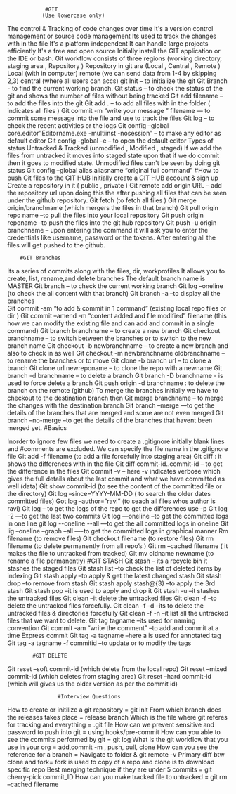 				#GIT
               (Use lowercase only)
The control & Tracking of code changes over time
It's a version control management or source code management
Its used to track the changes with in the file
It's a platform independent
It can handle large projects efficiently 
It's a free and open source
Initially install the GIT application or the IDE or bash.
Git workflow consists of three regions (working directory, staging area , Repository )
Repository in git are (Local , Central , Remote )
Local (with in computer) remote (we can send data from 1-4 by skipping 2,3) central (where all users can accs)
git Init  – to initialize the git 
Git Branch - to find the current working branch.
Git status – to check the status of the git and shows the number of files without being tracked
Git add filename  – to add the files into the git
Git add . – to add all files with in the folder (. indicates all files )
Git commit -m “write your message ” filename  — to commit some message into the file and use to track the files 
Git log – to check the recent activities or the logs
Git config –global core.editor”Editorname.exe -multiinst -nosession”    – to make any editor as default editor
Git config -global -e    – to open the default editor
Types of status Untracked & Tracked  (unmodified , Modified , staged)
If we add the files from untracked it moves into staged state  upon that if we do commit then it goes to modified state.
Unmodified files can't be seen by doing git status
Git config –global alias.aliasname “original full command”
        #How to push Git files to the GIT HUB
Initially create a GIT HUB account & sign up
Create a repository in it ( public , private )
Git remote add origin URL – add the repository url upon doing this the after pushing all files that can be seen under the github repository.
Git fetch (to fetch all files )
Git merge origin/branchname (which mergers the files in that branch)
Git pull origin repo name   –to pull the files into your local repository
Git push origin reponame –to push the files into the git hub repository
Git push -u origin branchname  – upon entering the command it will ask you to enter the credentials like username, password or the tokens. After entering all the files will get pushed to  the github.
                 
        #GIT Branches
Its a series of commits along with the files, dir, workprofiles
It allows you to create, list, rename,and delete branches
The default branch name is MASTER
Git branch – to check the current working branch
Git log –oneline (to check the all content with that branch)
Git branch -a  –to display all the branches \
Git commit -am “to add & commit in 1 command” (existing local repo files or dir )
Git commit –amend -m “content added and file modified” filename (this how we can modify the existing file and can add and commit in a single command)
Git branch branchname – to create a new branch
Git checkout branchname – to switch between the branches or to switch to the new branch name
Git checkout -b newbranchname  – to create a new branch and also to check in as well
Git checkout -m newbranchname oldbranchname  – to rename the branches or to move
Git clone -b branch url  – to clone a branch 
Git clone url newreponame  – to clone the repo with a newname
Git branch -d branchname – to delete a branch
Git branch -D branchname  - is used to force delete a branch
Git push origin -d branchname : to delete the branch on the remote (github)
To merge the branches initially we have to checkout to the destination branch then
Git merge branchname  – to merge the changes with the destination branch
Git branch –merge  —to get the details of the branches that are merged and some are not even merged
Git branch –no-merge  –to get the details of the branches that havent been merged yet.
                       #Basics

Inorder to ignore few files we need to create a .gitignore  initially blank lines and #comments are excluded.
We can specify the file name in the .gitignore file
Git add -f filename (to add a file forcefully into staging area)
Git diff : it shows the differences with in the file
Git diff commit-id..commit-id – to get the difference in the files 
Git commit -v  – here -v indicates verbose which gives the full details about the last commit and what we have committed as well (data)
Git show commit-id (to see the content of the committed file or the directory)
Git log –since=YYYY-MM-DD ( to search the older dates committed files)
Got log –author=”ravi” (to seach all files whos author is ravi)
Git log – to get the logs of the repo to get the differences use -p 
Git log -2   —to get the last two commits 
Git log —oneline  –to get the committed logs in one line 
git log --oneline --all   —to get the all committed logs in oneline
Git lig –oneline –graph –all   —-to get the committed logs in graphical manner
Rm filename (to remove files)
Git checkout filename (to restore files)
Git rm filename (to delete permanently from all repo’s )
Git rm –cached filename ( it makes the file to untracked from tracked)
Git mv oldname newname (to rename a file permanently)
                   #GIT STASH
Git stash  – its a recycle bin it stashes the staged files 
Git stash list  –to check the list of deleted items by indexing
Git stash apply  –to apply & get the latest changed stash
Git stash drop –to remove from stash
Git stash apply stash@{3} –to apply the 3rd stash 
Git stash pop  –it is used to apply and drop it
Git stash -u  –it stashes the untracked files 
Git clean  –it delete the untracked files
Git clean -f    –to delete the untracked files forcefully.
Git clean -f -d   –its to delete the untracked files & directories forcefully
Git clean -f -n   –it list all the untracked files that we want to delete.
Git tag tagname –its used for naming convention
Git commit -am “write the comment” –to add and commit at a time Express commit 
Git tag -a tagname –here a is used for annotated tag
Git tag -a tagname -f commitid  –to update or to modify the tags

 			#GIT DELETE 
Git reset –soft commit-id (which delete from the local repo)
Git reset –mixed commit-id (which deletes from staging area)
Git reset –hard commit-id (which will gives us the older version as per the commit id)





				    #Interview Questions
How to create or initilize a git repository = git init
From which branch does the releases takes place = release branch
Which is the file where git referes for tracking and everything = .git file
How can we prevent sensitive and password to push into git = using hooks/pre-commit
How can you able to see the commits performed by git = git log
What is the git workflow that you use in your org = add,commit -m , push, pull, clone
How can you see the reference for a branch = Navigate to folder & git remote -v
Primary diff btw clone and fork= fork is used to copy of a repo and clone is to download specific repo
Best merging technique if they are under 5 commits = git cherry-pick commit_ID
How can you make tracked file to untracked = git rm –cached filename
